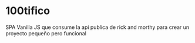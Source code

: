# 100tifico

SPA Vanilla JS que consume la api publica de rick and morthy para crear un proyecto pequeño pero funcional
